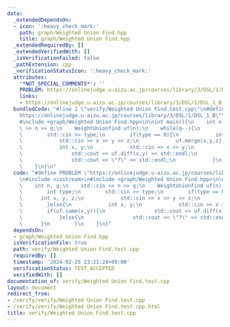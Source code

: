 ```yaml
---
data:
  _extendedDependsOn:
  - icon: ':heavy_check_mark:'
    path: graph/Weighted Union Find.hpp
    title: graph/Weighted Union Find.hpp
  _extendedRequiredBy: []
  _extendedVerifiedWith: []
  _isVerificationFailed: false
  _pathExtension: cpp
  _verificationStatusIcon: ':heavy_check_mark:'
  attributes:
    '*NOT_SPECIAL_COMMENTS*': ''
    PROBLEM: https://onlinejudge.u-aizu.ac.jp/courses/library/3/DSL/1/DSL_1_B
    links:
    - https://onlinejudge.u-aizu.ac.jp/courses/library/3/DSL/1/DSL_1_B
  bundledCode: "#line 1 \"verify/Weighted Union Find.test.cpp\"\n#define PROBLEM \"\
    https://onlinejudge.u-aizu.ac.jp/courses/library/3/DSL/1/DSL_1_B\"\n#include <iostream>\n\
    #include <graph/Weighted Union Find.hpp>\n\nint main(){\n    int n, q;\n    std::cin\
    \ >> n >> q;\n    WeightUnionfind uf(n);\n    while(q--){\n        int type;\n\
    \        std::cin >> type;\n        if(type == 0){\n            int x, y, z;\n\
    \            std::cin >> x >> y >> z;\n            uf.merge(x,y,z);\n        }else{\n\
    \            int x, y;\n            std::cin >> x >> y;\n            if(uf.same(x,y)){\n\
    \                std::cout << uf.diff(x,y) << std::endl;\n            }else{\n\
    \                std::cout << \"?\" << std::endl;\n            }\n        }\n\
    \    }\n}\n"
  code: "#define PROBLEM \"https://onlinejudge.u-aizu.ac.jp/courses/library/3/DSL/1/DSL_1_B\"\
    \n#include <iostream>\n#include <graph/Weighted Union Find.hpp>\n\nint main(){\n\
    \    int n, q;\n    std::cin >> n >> q;\n    WeightUnionfind uf(n);\n    while(q--){\n\
    \        int type;\n        std::cin >> type;\n        if(type == 0){\n      \
    \      int x, y, z;\n            std::cin >> x >> y >> z;\n            uf.merge(x,y,z);\n\
    \        }else{\n            int x, y;\n            std::cin >> x >> y;\n    \
    \        if(uf.same(x,y)){\n                std::cout << uf.diff(x,y) << std::endl;\n\
    \            }else{\n                std::cout << \"?\" << std::endl;\n      \
    \      }\n        }\n    }\n}"
  dependsOn:
  - graph/Weighted Union Find.hpp
  isVerificationFile: true
  path: verify/Weighted Union Find.test.cpp
  requiredBy: []
  timestamp: '2024-02-25 23:21:24+09:00'
  verificationStatus: TEST_ACCEPTED
  verifiedWith: []
documentation_of: verify/Weighted Union Find.test.cpp
layout: document
redirect_from:
- /verify/verify/Weighted Union Find.test.cpp
- /verify/verify/Weighted Union Find.test.cpp.html
title: verify/Weighted Union Find.test.cpp
---
```

